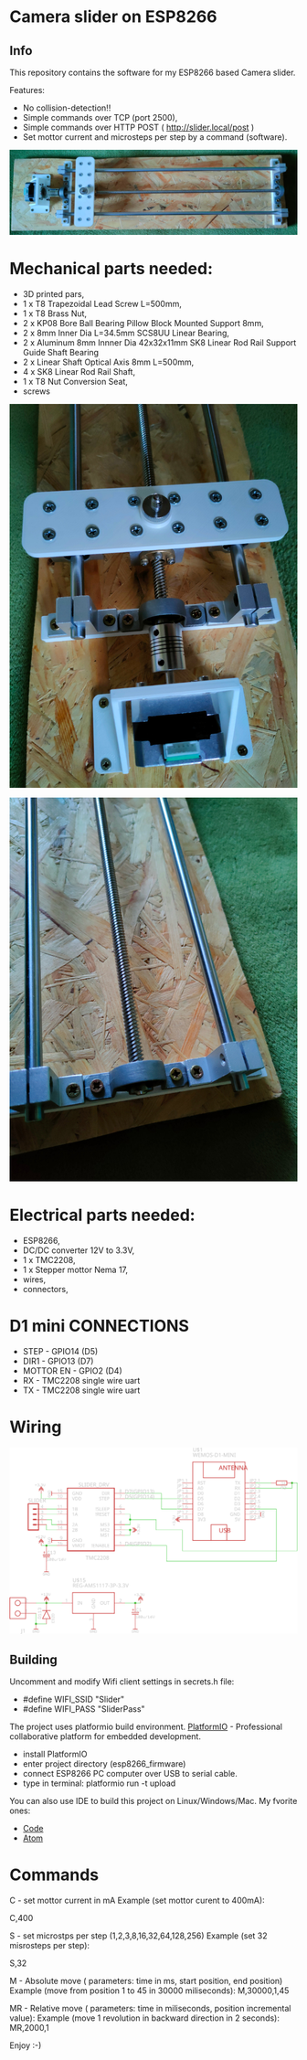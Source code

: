 # Camera slider on ESP8266

## Info

This repository contains the software for my ESP8266 based Camera slider.

Features:
- No collision-detection!!
- Simple commands over TCP (port 2500),
- Simple commands over HTTP POST ( http://slider.local/post )
- Set mottor current and microsteps per step by a command (software).

![alt tag](https://github.com/BubuHub/ESP8266_Camera_Slider/blob/main/blob/assets/slider.jpg)


# Mechanical parts needed:
* 3D printed pars,
* 1 x T8 Trapezoidal Lead Screw L=500mm,
* 1 x T8 Brass Nut,
* 2 x KP08 Bore Ball Bearing Pillow Block Mounted Support 8mm,
* 2 x 8mm Inner Dia L=34.5mm SCS8UU Linear Bearing,
* 2 x Aluminum 8mm Innner Dia 42x32x11mm SK8 Linear Rod Rail Support Guide Shaft Bearing
* 2 x Linear Shaft Optical Axis 8mm L=500mm,
* 4 x SK8 Linear Rod Rail Shaft,
* 1 x T8 Nut Conversion Seat,
* screws


![alt tag](https://github.com/BubuHub/ESP8266_Camera_Slider/blob/main/blob/assets/front.jpg)

![alt tag](https://github.com/BubuHub/ESP8266_Camera_Slider/blob/main/blob/assets/rear.jpg)


# Electrical parts needed:
* ESP8266,
* DC/DC converter 12V to 3.3V,
* 1 x TMC2208,
* 1 x Stepper mottor Nema 17,
* wires,
* connectors,


# D1 mini CONNECTIONS
* STEP      - GPIO14 (D5)
* DIR1      - GPIO13 (D7)
* MOTTOR EN - GPIO2  (D4)
* RX        - TMC2208 single wire uart
* TX        - TMC2208 single wire uart
# Wiring

![alt tag](https://github.com/BubuHub/ESP8266_Camera_Slider/blob/main/blob/assets/schematic.png)

## Building

Uncomment and modify Wifi client settings in secrets.h file:
* #define WIFI_SSID                "Slider"
* #define WIFI_PASS                "SliderPass"

The project uses platformio build environment. 
[PlatformIO](https://platformio.org/) - Professional collaborative platform for embedded development.

* install PlatformIO
* enter project directory (esp8266_firmware)
* connect ESP8266 PC computer over USB to serial cable.
* type in terminal:
  platformio run -t upload

You can also use IDE to build this project on Linux/Windows/Mac. My fvorite ones:
* [Code](https://code.visualstudio.com/) 
* [Atom](https://atom.io/)


# Commands
C - set mottor current in mA
Example (set mottor curent to 400mA):

C,400

S - set microstps per step (1,2,3,8,16,32,64,128,256)
Example (set 32 misrosteps per step):

S,32

M - Absolute move ( parameters: time in ms, start position, end position)
Example (move from position 1 to 45 in 30000 miliseconds):
M,30000,1,45

MR - Relative move ( parameters: time in miliseconds, position incremental value):
Example (move 1 revolution in backward direction in 2 seconds):
MR,2000,1


Enjoy :-)

